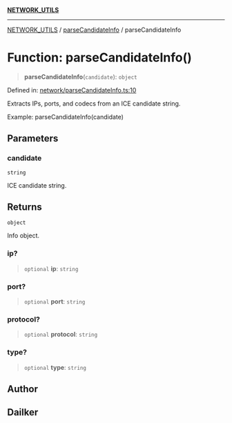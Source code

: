[**NETWORK_UTILS**](../../README.md)

***

[NETWORK_UTILS](../../README.md) / [parseCandidateInfo](../README.md) / parseCandidateInfo

# Function: parseCandidateInfo()

> **parseCandidateInfo**(`candidate`): `object`

Defined in: [network/parseCandidateInfo.ts:10](https://github.com/dailker/everyutil/blob/7c30ec40bbb398255a9be572db0a537e8bcb9c11/src/network/parseCandidateInfo.ts#L10)

Extracts IPs, ports, and codecs from an ICE candidate string.

Example: parseCandidateInfo(candidate)

## Parameters

### candidate

`string`

ICE candidate string.

## Returns

`object`

Info object.

### ip?

> `optional` **ip**: `string`

### port?

> `optional` **port**: `string`

### protocol?

> `optional` **protocol**: `string`

### type?

> `optional` **type**: `string`

## Author

## Dailker

